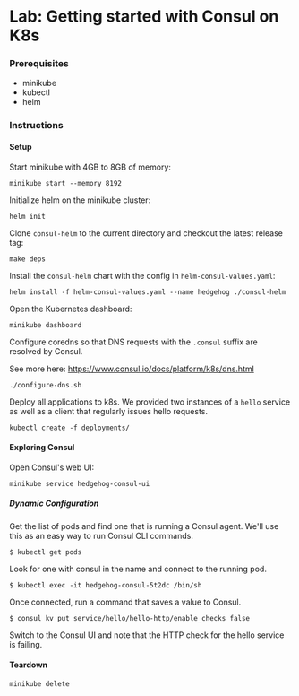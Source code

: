 # Lab: Getting started with Consul on K8s

### Prerequisites
- minikube
- kubectl
- helm

### Instructions
#### Setup
Start minikube with 4GB to 8GB of memory:

`minikube start --memory 8192`

Initialize helm on the minikube cluster:

`helm init`

Clone `consul-helm` to the current directory and checkout the latest release tag:

`make deps`

Install the `consul-helm` chart with the config in `helm-consul-values.yaml`:

`helm install -f helm-consul-values.yaml --name hedgehog ./consul-helm`

Open the Kubernetes dashboard:

`minikube dashboard`

Configure coredns so that DNS requests with the `.consul` suffix are resolved by Consul.

See more here: https://www.consul.io/docs/platform/k8s/dns.html

`./configure-dns.sh`

Deploy all applications to k8s. We provided two instances of a `hello` service as well as 
a client that regularly issues hello requests.

`kubectl create -f deployments/`

#### Exploring Consul
Open Consul's web UI:

`minikube service hedgehog-consul-ui`


##### Dynamic Configuration
Get the list of pods and find one that is running a Consul agent. 
We'll use this as an easy way to run Consul CLI commands.

`$ kubectl get pods`

Look for one with consul in the name and connect to the running pod.

`$ kubectl exec -it hedgehog-consul-5t2dc /bin/sh`

Once connected, run a command that saves a value to Consul.

`$ consul kv put service/hello/hello-http/enable_checks false`

Switch to the Consul UI and note that the HTTP check for the hello service is failing.

#### Teardown
`minikube delete`